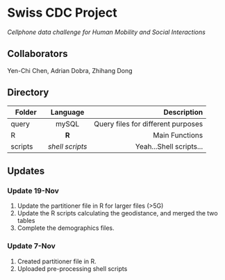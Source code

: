 # Swiss CDC Project
*Cellphone data challenge for Human Mobility and Social Interactions*

## Collaborators

Yen-Chi Chen, Adrian Dobra, Zhihang Dong

## Directory
| Folder        | Language      | Description  |
| ------------- |:-------------:| -----:|
| query        | mySQL | Query files for different purposes |
| R      | **R**     |   Main Functions|
| scripts | _shell scripts_      |    Yeah...Shell scripts... |

## Updates

### Update 19-Nov
1. Update the partitioner file in R for larger files (>5G)
2. Update the R scripts calculating the geodistance, and merged the two tables
3. Complete the demographics files.
### Update 7-Nov
1. Created partitioner file in R.
2. Uploaded pre-processing shell scripts 

